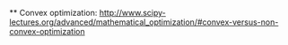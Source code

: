 ** Convex optimization: <http://www.scipy-lectures.org/advanced/mathematical_optimization/#convex-versus-non-convex-optimization>
